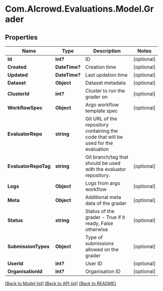 # Com.AIcrowd.Evaluations.Model.Grader
## Properties

Name | Type | Description | Notes
------------ | ------------- | ------------- | -------------
**Id** | **int?** | ID | [optional] 
**Created** | **DateTime?** | Creation time | [optional] 
**Updated** | **DateTime?** | Last updation time | [optional] 
**Dataset** | **Object** | Dataset metadata | [optional] 
**ClusterId** | **int?** | Cluster to run the grader on | [optional] 
**WorkflowSpec** | **Object** | Argo workflow template spec | [optional] 
**EvaluatorRepo** | **string** | Git URL of the repository containing the code that will be used for the evaluation | 
**EvaluatorRepoTag** | **string** | Git branch/tag that should be used with the evaluator repository. | [optional] 
**Logs** | **Object** | Logs from argo workflow | [optional] 
**Meta** | **Object** | Additional meta data of the grader | [optional] 
**Status** | **string** | Status of the grader - True if it ready, False otherwise | [optional] 
**SubmissionTypes** | **Object** | Type of submissions allowed on the grader | [optional] 
**UserId** | **int?** | User ID | [optional] 
**OrganisationId** | **int?** | Organisation ID | [optional] 

[[Back to Model list]](../README.md#documentation-for-models) [[Back to API list]](../README.md#documentation-for-api-endpoints) [[Back to README]](../README.md)

